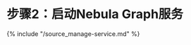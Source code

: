 # 步骤2：启动Nebula Graph服务

{% include "/source_manage-service.md" %}
<!-- The line above is for content reusing. The source file is in the docs-2.0/reuse directory. -->
